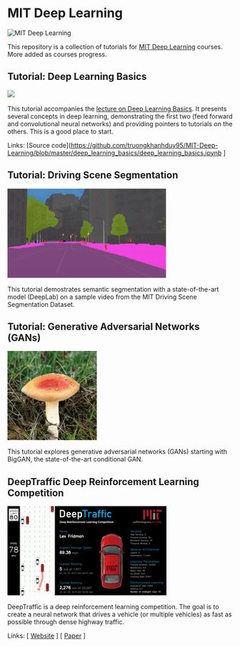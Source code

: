 # MIT Deep Learning

![MIT Deep Learning](https://deeplearning.mit.edu/files/images/mit_deep_learning.png)

This repository is a collection of tutorials for [MIT Deep Learning](https://deeplearning.mit.edu/) courses. More added as courses progress.

## Tutorial: Deep Learning Basics

<a href="https://github.com/lexfridman/mit-deep-learning/blob/master/tutorial_deep_learning_basics/deep_learning_basics.ipynb"><img src="https://i.imgur.com/j4FqBuR.gif"></a>

This tutorial accompanies the [lecture on Deep Learning Basics](https://www.youtube.com/watch?list=PLrAXtmErZgOeiKm4sgNOknGvNjby9efdf&v=O5xeyoRL95U). It presents several concepts in deep learning, demonstrating the first two (feed forward and convolutional neural networks) and providing pointers to tutorials on the others. This is a good place to start.

Links: \[Source code](https://github.com/truongkhanhduy95/MIT-Deep-Learning/blob/master/deep_learning_basics/deep_learning_basics.ipynb \]

## Tutorial: Driving Scene Segmentation

<a href="https://github.com/lexfridman/mit-deep-learning/blob/master/tutorial_driving_scene_segmentation/tutorial_driving_scene_segmentation.ipynb"><img src="images/thumb_driving_scene_segmentation.gif"></a>

This tutorial demostrates semantic segmentation with a state-of-the-art model (DeepLab) on a sample video from the MIT Driving Scene Segmentation Dataset.

## Tutorial: Generative Adversarial Networks (GANs)

<a href="https://github.com/lexfridman/mit-deep-learning/blob/master/tutorial_gans/tutorial_gans.ipynb"><img src="images/thumb_mushroom_biggan.gif"></a>

This tutorial explores generative adversarial networks (GANs) starting with BigGAN, the state-of-the-art conditional GAN.

## DeepTraffic Deep Reinforcement Learning Competition

<a href="https://selfdrivingcars.mit.edu/deeptraffic"><img src="images/thumb_deeptraffic.gif"></a>

DeepTraffic is a deep reinforcement learning competition. The goal is to create a neural network that drives a vehicle (or multiple vehicles) as fast as possible through dense highway traffic.

Links: \[ [Website](https://selfdrivingcars.mit.edu/deeptraffic) \] \[ [Paper](https://arxiv.org/abs/1801.02805) \]
